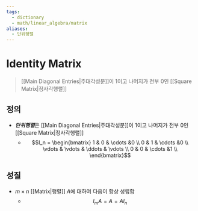 ```yaml
---
tags:
  - dictionary
  - math/linear_algebra/matrix
aliases:
  - 단위행렬
---
```

# Identity Matrix
> [[Main Diagonal Entries|주대각성분]]이 1이고 나머지가 전부 0인 [[Square Matrix|정사각행렬]]
## 정의
+ ***단위행렬***은 [[Main Diagonal Entries|주대각성분]]이 1이고 나머지가 전부 0인 [[Square Matrix|정사각행렬]]
	+ $$I_n = \begin{bmatrix}
1 & 0 & \cdots &0 \\
0 & 1 & \cdots &0 \\
\vdots & \vdots & \ddots & \vdots \\
0 & 0 & \cdots &1 \\
\end{bmatrix}$$
## 성질
+ $m\times n$ [[Matrix|행렬]] $A$에 대하여 다음이 항상 성립함
	+ $$I_mA = A = AI_n$$